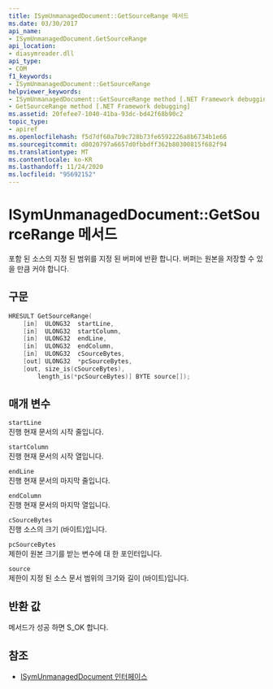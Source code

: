 ```yaml
---
title: ISymUnmanagedDocument::GetSourceRange 메서드
ms.date: 03/30/2017
api_name:
- ISymUnmanagedDocument.GetSourceRange
api_location:
- diasymreader.dll
api_type:
- COM
f1_keywords:
- ISymUnmanagedDocument::GetSourceRange
helpviewer_keywords:
- ISymUnmanagedDocument::GetSourceRange method [.NET Framework debugging]
- GetSourceRange method [.NET Framework debugging]
ms.assetid: 20fefee7-1040-41ba-93dc-bd42f68b90c2
topic_type:
- apiref
ms.openlocfilehash: f5d7df60a7b9c728b73fe6592226a8b6734b1e66
ms.sourcegitcommit: d8020797a6657d0fbbdff362b80300815f682f94
ms.translationtype: MT
ms.contentlocale: ko-KR
ms.lasthandoff: 11/24/2020
ms.locfileid: "95692152"
---
```

# <a name="isymunmanageddocumentgetsourcerange-method"></a>ISymUnmanagedDocument::GetSourceRange 메서드

포함 된 소스의 지정 된 범위를 지정 된 버퍼에 반환 합니다. 버퍼는 원본을 저장할 수 있을 만큼 커야 합니다.  
  
## <a name="syntax"></a>구문  
  
```cpp  
HRESULT GetSourceRange(  
    [in]  ULONG32  startLine,  
    [in]  ULONG32  startColumn,  
    [in]  ULONG32  endLine,  
    [in]  ULONG32  endColumn,  
    [in]  ULONG32  cSourceBytes,  
    [out] ULONG32  *pcSourceBytes,  
    [out, size_is(cSourceBytes),  
        length_is(*pcSourceBytes)] BYTE source[]);  
```  
  
## <a name="parameters"></a>매개 변수  

 `startLine`  
 진행 현재 문서의 시작 줄입니다.  
  
 `startColumn`  
 진행 현재 문서의 시작 열입니다.  
  
 `endLine`  
 진행 현재 문서의 마지막 줄입니다.  
  
 `endColumn`  
 진행 현재 문서의 마지막 열입니다.  
  
 `cSourceBytes`  
 진행 소스의 크기 (바이트)입니다.  
  
 `pcSourceBytes`  
 제한이 원본 크기를 받는 변수에 대 한 포인터입니다.  
  
 `source`  
 제한이 지정 된 소스 문서 범위의 크기와 길이 (바이트)입니다.  
  
## <a name="return-value"></a>반환 값  

 메서드가 성공 하면 S_OK 합니다.  
  
## <a name="see-also"></a>참조

- [ISymUnmanagedDocument 인터페이스](isymunmanageddocument-interface.md)
